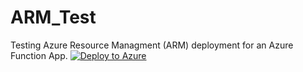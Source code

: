 # ARM_Test
Testing Azure Resource Managment (ARM) deployment for an Azure Function App. 
[![Deploy to Azure](https://azuredeploy.net/deploybutton.png)](https://azuredeploy.net/) 